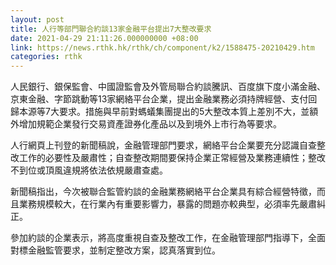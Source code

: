 ```yaml
---
layout: post
title: 人行等部門聯合約談13家金融平台提出7大整改要求
date: 2021-04-29 21:11:26.000000000 +08:00
link: https://news.rthk.hk/rthk/ch/component/k2/1588475-20210429.htm
categories: rthk
---
```


人民銀行、銀保監會、中國證監會及外管局聯合約談騰訊、百度旗下度小滿金融、京東金融、字節跳動等13家網絡平台企業，提出金融業務必須持牌經營、支付回歸本源等7大要求。措施與早前對螞蟻集團提出的5大整改本質上差別不大，並額外增加規範企業發行交易資產證券化產品以及到境外上市行為等要求。

人行網頁上刊登的新聞稿說，金融管理部門要求，網絡平台企業要充分認識自查整改工作的必要性及嚴肅性；自查整改期間要保持企業正常經營及業務連續性；整改不到位或頂風違規將依法依規嚴肅查處。

新聞稿指出，今次被聯合監管約談的金融業務網絡平台企業具有綜合經營特徵，而且業務規模較大，在行業內有重要影響力，暴露的問題亦較典型，必須率先嚴肅糾正。

參加約談的企業表示，將高度重視自查及整改工作，在金融管理部門指導下，全面對標金融監管要求，並制定整改方案，認真落實到位。
